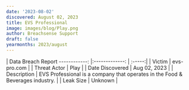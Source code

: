 ```yaml
---
date: '2023-08-02'
discovered: August 02, 2023
title: EVS Professional
image: images/blog/Play.png
author: Breachsense Support
draft: false
yearmonths: 2023/august
---
```



| Data Breach Report
------------:     |:-------------:    | :-----:|
| Victim      | evs-pro.com      | 
| Threat Actor      | Play      | 
| Date Discovered      | Aug 02, 2023      | 
| Description      | EVS Professional is a company that operates in the Food & Beverages industry.      | 
| Leak Size      | Unknown      | 

